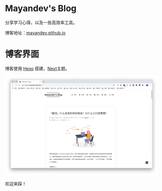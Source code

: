 # Mayandev's Blog

分享学习心得，以及一些高效率工具。

博客地址：[mayandev.github.io](mayandev.github.io)

# 博客界面

博客使用 [Hexo](https://hexo.io/) 搭建，[Next](https://theme-next.iissnan.com/)主题。

![](https://raw.githubusercontent.com/Mayandev/mayandev_blog_image/master/blog/my-blog.png)

欢迎来踩！
